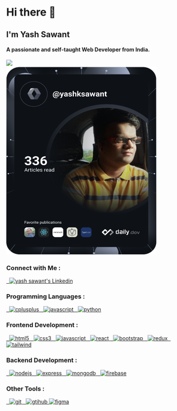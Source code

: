 

<h1>Hi there 👋</h1>

<h2>I'm Yash Sawant</h2>
<div>
<div align="left">
  <h4>A passionate and self-taught Web Developer from India. </h4>
  <img src="https://github-readme-stats.vercel.app/api?username=YashKSawant&show_icons=true&theme=ayu-mirage&count_private=true" />
</div>

<div align="left">
  <a href="https://app.daily.dev/YashKSawant"><img src="https://github.com/YashKSawant/YashKSawant/blob/master/devcard.svg" width="400" height="500" alt="Yash Sawant's Dev Card"/></a>
</div>

</div>


### Connect with Me :


<a href="https://www.linkedin.com/in/yashksawant/" target="_blank">
  &nbsp;
    <img src="https://cdn.jsdelivr.net/gh/devicons/devicon/icons/linkedin/linkedin-original.svg" alt="yash sawant's Linkedin" height="30" width="30">
</a>

### Programming Languages :

<div>
     <a href="https://www.w3schools.com/cpp/" target="_blank"
        rel="noreferrer">&nbsp; <img
            src="https://cdn.jsdelivr.net/gh/devicons/devicon/icons/cplusplus/cplusplus-original.svg"
            alt="cplusplus" width="40" height="40" /> </a>
     <a href="https://developer.mozilla.org/en-US/docs/Web/JavaScript" target="_blank"
        rel="noreferrer">&nbsp; <img
            src="https://cdn.jsdelivr.net/gh/devicons/devicon/icons/javascript/javascript-original.svg"
            alt="javascript" width="40" height="40" /> </a>
     <a href="https://www.python.org" target="_blank"
        rel="noreferrer">&nbsp; <img
            src="https://cdn.jsdelivr.net/gh/devicons/devicon/icons/python/python-original.svg"
            alt="python" width="40" height="40" /> </a>

</div>

### Frontend Development :

<div>
     <a href="https://www.w3schools.com/html/" target="_blank"
        rel="noreferrer">&nbsp; <img
            src="https://cdn.jsdelivr.net/gh/devicons/devicon/icons/html5/html5-original-wordmark.svg"
            alt="html5" width="40" height="40" /> </a>
     <a href="https://www.w3schools.com/css/" target="_blank"
        rel="noreferrer">&nbsp; <img
            src="https://cdn.jsdelivr.net/gh/devicons/devicon/icons/css3/css3-original-wordmark.svg"
            alt="css3" width="40" height="40" /> </a>
     <a href="https://developer.mozilla.org/en-US/docs/Web/JavaScript" target="_blank"
        rel="noreferrer">&nbsp; <img
            src="https://cdn.jsdelivr.net/gh/devicons/devicon/icons/javascript/javascript-original.svg"
            alt="javascript" width="40" height="40" /> </a>
    <a href="https://reactjs.org/" target="_blank" rel="noreferrer">&nbsp;
        <img src="https://cdn.jsdelivr.net/gh/devicons/devicon/icons/react/react-original.svg"
            alt="react" width="40" height="40" /> </a>
    <a href="https://getbootstrap.com" target="_blank" rel="noreferrer">&nbsp; <img
            src="https://cdn.jsdelivr.net/gh/devicons/devicon/icons/bootstrap/bootstrap-plain.svg"
            alt="bootstrap" width="40" height="40" /> </a>
    <a href="https://redux.js.org" target="_blank" rel="noreferrer">&nbsp;
        <img src="https://cdn.jsdelivr.net/gh/devicons/devicon/icons/redux/redux-original.svg" alt="redux"
            width="40" height="40" /> </a>
    <a href="https://tailwindcss.com/" target="_blank" rel="noreferrer">&nbsp; <img
            src="https://cdn.jsdelivr.net/gh/devicons/devicon/icons/tailwindcss/tailwindcss-plain.svg" alt="tailwind" width="40"
            height="40" /> </a>
</div>

### Backend Development :

<div>
     <a
        href="https://nodejs.org" target="_blank" rel="noreferrer">&nbsp; <img
            src="https://cdn.jsdelivr.net/gh/devicons/devicon/icons/nodejs/nodejs-original-wordmark.svg"
            alt="nodejs" width="40" height="40" /> </a>
     <a href="https://expressjs.com" target="_blank"
        rel="noreferrer">&nbsp; <img
            src="https://cdn.jsdelivr.net/gh/devicons/devicon/icons/express/express-original.svg"
            alt="express" width="40" height="40" /> </a>
    <a href="https://www.mongodb.com/" target="_blank"
        rel="noreferrer">&nbsp; <img
            src="https://cdn.jsdelivr.net/gh/devicons/devicon/icons/mongodb/mongodb-original-wordmark.svg"
            alt="mongodb" width="40" height="40" /> </a>
    <a href="https://firebase.google.com/" target="_blank" rel="noreferrer">&nbsp; <img
            src="https://cdn.jsdelivr.net/gh/devicons/devicon/icons/firebase/firebase-plain.svg" alt="firebase" width="40" height="40" /></a>

</div>

### Other Tools :

<div>
    <a href="https://git-scm.com/" target="_blank" rel="noreferrer">&nbsp; <img
            src="https://cdn.jsdelivr.net/gh/devicons/devicon/icons/git/git-original.svg" alt="git" width="40" height="40" /> </a> 
     <a href="https://github.com" target="_blank"
        rel="noreferrer">&nbsp; <img
            src="https://github.githubassets.com/images/modules/logos_page/GitHub-Mark.png"
            alt="gtihub" width="40" height="40" /> </a>
    <a href="https://www.figma.com/" target="_blank"
        rel="noreferrer"> <img src="https://www.vectorlogo.zone/logos/figma/figma-icon.svg" alt="figma" width="40"
            height="40" /> </a>
</div>
